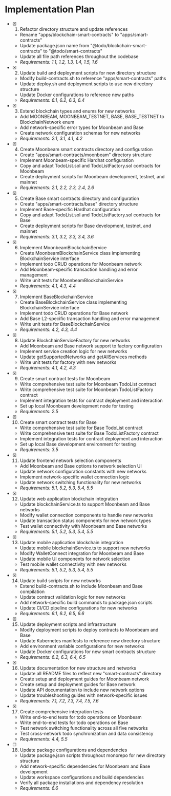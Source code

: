 # Implementation Plan

- [x] 1. Refactor directory structure and update references
  - Rename "apps/blockchain-smart-contracts" to "apps/smart-contracts"
  - Update package.json name from "@todo/blockchain-smart-contracts" to "@todo/smart-contracts"
  - Update all file path references throughout the codebase
  - _Requirements: 1.1, 1.2, 1.3, 1.4, 1.5, 1.6_

- [x] 2. Update build and deployment scripts for new directory structure
  - Modify build-contracts.sh to reference "apps/smart-contracts" paths
  - Update deploy.sh and deployment scripts to use new directory structure
  - Update Docker configurations to reference new paths
  - _Requirements: 6.1, 6.2, 6.3, 6.4_

- [x] 3. Extend blockchain types and enums for new networks
  - Add MOONBEAM, MOONBEAM_TESTNET, BASE, BASE_TESTNET to BlockchainNetwork enum
  - Add network-specific error types for Moonbeam and Base
  - Create network configuration schemas for new networks
  - _Requirements: 2.1, 3.1, 4.1, 4.2_

- [x] 4. Create Moonbeam smart contracts directory and configuration
  - Create "apps/smart-contracts/moonbeam" directory structure
  - Implement Moonbeam-specific Hardhat configuration
  - Copy and adapt TodoList.sol and TodoListFactory.sol contracts for Moonbeam
  - Create deployment scripts for Moonbeam development, testnet, and mainnet
  - _Requirements: 2.1, 2.2, 2.3, 2.4, 2.6_

- [x] 5. Create Base smart contracts directory and configuration
  - Create "apps/smart-contracts/base" directory structure
  - Implement Base-specific Hardhat configuration
  - Copy and adapt TodoList.sol and TodoListFactory.sol contracts for Base
  - Create deployment scripts for Base development, testnet, and mainnet
  - _Requirements: 3.1, 3.2, 3.3, 3.4, 3.6_

- [x] 6. Implement MoonbeamBlockchainService
  - Create MoonbeamBlockchainService class implementing BlockchainService interface
  - Implement todo CRUD operations for Moonbeam network
  - Add Moonbeam-specific transaction handling and error management
  - Write unit tests for MoonbeamBlockchainService
  - _Requirements: 4.1, 4.3, 4.4_

- [x] 7. Implement BaseBlockchainService
  - Create BaseBlockchainService class implementing BlockchainService interface
  - Implement todo CRUD operations for Base network
  - Add Base L2-specific transaction handling and error management
  - Write unit tests for BaseBlockchainService
  - _Requirements: 4.2, 4.3, 4.4_

- [x] 8. Update BlockchainServiceFactory for new networks
  - Add Moonbeam and Base network support to factory configuration
  - Implement service creation logic for new networks
  - Update getSupportedNetworks and getAllServices methods
  - Write unit tests for factory with new networks
  - _Requirements: 4.1, 4.2, 4.3_

- [x] 9. Create smart contract tests for Moonbeam
  - Write comprehensive test suite for Moonbeam TodoList contract
  - Write comprehensive test suite for Moonbeam TodoListFactory contract
  - Implement integration tests for contract deployment and interaction
  - Set up local Moonbeam development node for testing
  - _Requirements: 2.5_

- [x] 10. Create smart contract tests for Base
  - Write comprehensive test suite for Base TodoList contract
  - Write comprehensive test suite for Base TodoListFactory contract
  - Implement integration tests for contract deployment and interaction
  - Set up local Base development environment for testing
  - _Requirements: 3.5_

- [x] 11. Update frontend network selection components
  - Add Moonbeam and Base options to network selection UI
  - Update network configuration constants with new networks
  - Implement network-specific wallet connection logic
  - Update network switching functionality for new networks
  - _Requirements: 5.1, 5.2, 5.3, 5.4, 5.5_

- [x] 12. Update web application blockchain integration
  - Update blockchainService.ts to support Moonbeam and Base networks
  - Modify wallet connection components to handle new networks
  - Update transaction status components for new network types
  - Test wallet connectivity with Moonbeam and Base networks
  - _Requirements: 5.1, 5.2, 5.3, 5.4, 5.5_

- [x] 13. Update mobile application blockchain integration
  - Update mobile blockchainService.ts to support new networks
  - Modify WalletConnect integration for Moonbeam and Base
  - Update mobile UI components for network selection
  - Test mobile wallet connectivity with new networks
  - _Requirements: 5.1, 5.2, 5.3, 5.4, 5.5_

- [x] 14. Update build scripts for new networks
  - Extend build-contracts.sh to include Moonbeam and Base compilation
  - Update contract validation logic for new networks
  - Add network-specific build commands to package.json scripts
  - Update CI/CD pipeline configurations for new networks
  - _Requirements: 6.1, 6.2, 6.5, 6.6_

- [x] 15. Update deployment scripts and infrastructure
  - Modify deployment scripts to deploy contracts to Moonbeam and Base
  - Update Kubernetes manifests to reference new directory structure
  - Add environment variable configurations for new networks
  - Update Docker configurations for new smart contracts structure
  - _Requirements: 6.2, 6.3, 6.4, 6.5_

- [x] 16. Update documentation for new structure and networks
  - Update all README files to reflect new "smart-contracts" directory
  - Create setup and deployment guides for Moonbeam network
  - Create setup and deployment guides for Base network
  - Update API documentation to include new network options
  - Update troubleshooting guides with network-specific issues
  - _Requirements: 7.1, 7.2, 7.3, 7.4, 7.5, 7.6_

- [x] 17. Create comprehensive integration tests
  - Write end-to-end tests for todo operations on Moonbeam
  - Write end-to-end tests for todo operations on Base
  - Test network switching functionality across all five networks
  - Test cross-network todo synchronization and data consistency
  - _Requirements: 4.4, 5.5_

- [ ] 18. Update package configurations and dependencies
  - Update package.json scripts throughout monorepo for new directory structure
  - Add network-specific dependencies for Moonbeam and Base development
  - Update workspace configurations and build dependencies
  - Verify all package installations and dependency resolution
  - _Requirements: 6.6_
